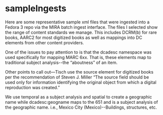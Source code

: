 # sampleIngests
Here are some representative sample xml files that were ingested into a Fedora 3 repo via the MIRA batch ingest interface.
The files I selected show the range of content standards we manage.  This includes DCRM(b) for rare books, AARC2 for most digitized books as well as mappings into DC elements from other content providers.

One of the issues to pay attention to is that the dcadesc namespace was used specifically for mapping MARC 6xx. That is, these elements map to traditional subject analysis--the “aboutness” of an item.

Other points to call out—Tisch use the source element for digitized books per the recommendation of Steven J. Miller “The source field should be used only for information identifying the original object from which a digital reproduction was created.”

We use temporal as a subject analysis and spatial to create a geographic name while dcadesc:geogname maps to the 651 and is a subject analysis of the geographic name. i.e., Mexico City (Mexico)--Buildings, structures, etc.


